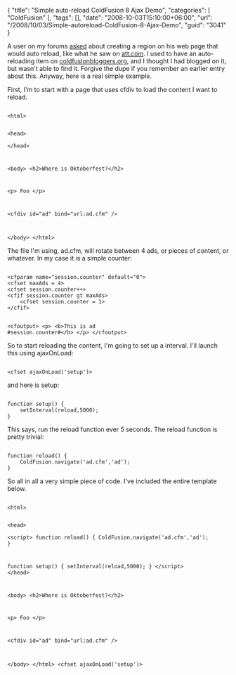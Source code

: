 {
	"title": "Simple auto-reload ColdFusion 8 Ajax Demo",
	"categories": [
		"ColdFusion"
	],
	"tags": [],
	"date": "2008-10-03T15:10:00+06:00",
	"url": "/2008/10/03/Simple-autoreload-ColdFusion-8-Ajax-Demo",
	"guid": "3041"
}

A user on my forums <a href="http://www.raymondcamden.com/forums/messages.cfm?threadid=C3300F90-19B9-E658-9D17FD71521D69BA&">asked</a> about creating a region on his web page that would auto reload, like what he saw on <a href="http://www.att.com">att.com</a>. I used to have an auto-reloading item on <a href="http://www.coldfusionbloggers.org">coldfusionbloggers.org</a>, and I thought I had blogged on it, but wasn't able to find it. Forgive the dupe if you remember an earlier entry about this. Anyway, here is a real simple example.
<!--more-->
First, I'm to start with a page that uses cfdiv to load the content I want to reload.

<code>
&lt;html&gt;

&lt;head&gt;	
&lt;/head&gt;

&lt;body&gt;
&lt;h2&gt;Where is Oktoberfest?&lt;/h2&gt;

&lt;p&gt;
Foo
&lt;/p&gt;

&lt;cfdiv id="ad" bind="url:ad.cfm" /&gt;

&lt;/body&gt;
&lt;/html&gt;
</code>

The file I'm using, ad.cfm, will rotate between 4 ads, or pieces of content, or whatever. In my case it is a simple counter:

<code>
&lt;cfparam name="session.counter" default="0"&gt;
&lt;cfset maxAds = 4&gt;
&lt;cfset session.counter++&gt;
&lt;cfif session.counter gt maxAds&gt;
	&lt;cfset session.counter = 1&gt;
&lt;/cfif&gt;

&lt;cfoutput&gt;
&lt;p&gt;
&lt;b&gt;This is ad #session.counter#&lt;/b&gt;
&lt;/p&gt;
&lt;/cfoutput&gt;
</code>

So to start reloading the content, I'm going to set up a interval. I'll launch this using ajaxOnLoad:

<code>
&lt;cfset ajaxOnLoad('setup')&gt;
</code>

and here is setup:

<code>
function setup() {
	setInterval(reload,5000);
}
</code>

This says, run the reload function ever 5 seconds. The reload function is pretty trivial:

<code>
function reload() {
	ColdFusion.navigate('ad.cfm','ad');
}
</code>

So all in all a very simple piece of code. I've included the entire template below. 

<code>
&lt;html&gt;

&lt;head&gt;	
&lt;script&gt;
function reload() {
	ColdFusion.navigate('ad.cfm','ad');
}

function setup() {
	setInterval(reload,5000);
}
&lt;/script&gt;
&lt;/head&gt;

&lt;body&gt;
&lt;h2&gt;Where is Oktoberfest?&lt;/h2&gt;

&lt;p&gt;
Foo
&lt;/p&gt;

&lt;cfdiv id="ad" bind="url:ad.cfm" /&gt;

&lt;/body&gt;
&lt;/html&gt;
&lt;cfset ajaxOnLoad('setup')&gt;
</code>